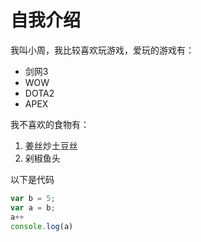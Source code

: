 # 自我介绍

我叫小周，我比较喜欢玩游戏，爱玩的游戏有：

* 剑网3
* WOW
* DOTA2
* APEX

我不喜欢的食物有：

1. 姜丝炒土豆丝
2. 剁椒鱼头


以下是代码
```JavaScript
var b = 5;
var a = b;
a++
console.log(a)
```